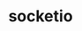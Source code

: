 ---
layout: sdk.html.hbs
title: socketio
description: socketio protocol documentation
algolia: true
---